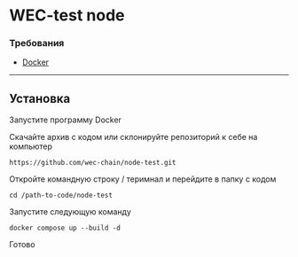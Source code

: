   # WEC-test node
 
  
  ### Требования 
  
  * [Docker](https://www.docker.com)

  ***

  ## Установка

  Запустите программу Docker

  Скачайте архив с кодом или склонируйте репозиторий к себе на компьютер
  
  ```
  https://github.com/wec-chain/node-test.git
  ```

  Откройте командную строку / теримнал и перейдите в папку с кодом
  
  ```
  cd /path-to-code/node-test
  ```
  
  Запустите следующую команду
  
  ```
  docker compose up --build -d
  ```

  Готово


